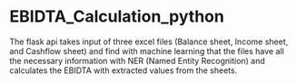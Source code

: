 # EBIDTA_Calculation_python
The flask api takes input of three excel files (Balance sheet, Income sheet, and Cashflow sheet) and find with machine learning that the files have all the necessary information with NER (Named Entity Recognition) and calculates the EBIDTA with extracted values from the sheets.
